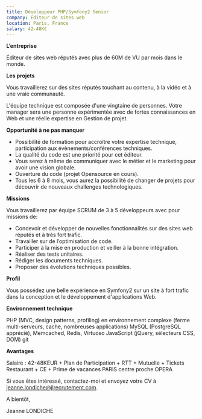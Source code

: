 ```yaml
---
title: Développeur PHP/Symfony2 Senior
company: Éditeur de sites web
location: Paris, France
salary: 42-48K€
---
```


<strong>L’entreprise</strong>

 Éditeur de sites web réputés avec plus de 60M de VU par mois dans le monde.

<strong>Les projets</strong>

Vous travaillerez sur des sites réputés touchant au contenu, à la vidéo et à une vraie communauté.

L'équipe technique est composée d'une vingtaine de personnes. Votre manager sera une personne expérimentée avec de fortes connaissances en Web et une réelle expertise en Gestion de projet.

<strong>Opportunité à ne pas manquer</strong>

- Possibilité de formation pour accroître votre expertise technique, participation aux évènements/conférences techniques.
- La qualité du code est une priorité pour cet éditeur. 
- Vous serez à même de communiquer avec le métier et le marketing pour avoir une vision globale.
- Ouverture du code (projet Opensource en cours).
- Tous les 6 à 8 mois, vous aurez la possibilité de changer de projets pour découvrir de nouveaux challenges technologiques.

<strong>Missions</strong>

Vous travaillerez par équipe SCRUM de 3 à 5 développeurs avec pour missions de:

- Concevoir et développer de nouvelles fonctionnalités sur des sites web réputés et à très fort trafic.
- Travailler sur de l’optimisation de code.
- Participer à la mise en production et veiller à la bonne intégration. 
- Réaliser des tests unitaires.
- Rédiger les documents techniques.
- Proposer des évolutions techniques possibles.

<strong>Profil</strong>

Vous possédez une belle expérience en Symfony2 sur un site à fort trafic dans la conception et le développement d'applications Web. 

<strong>Environnement technique</strong>

PHP (MVC, design patterns, profiling) en environnement complexe (ferme multi-serveurs, cache, nombreuses applications)
MySQL (PostgreSQL apprécié), Memcached, Redis, Virtuoso
JavaScript (jQuery, sélecteurs CSS, DOM)
git

<strong>Avantages</strong>

Salaire : 42-48KEUR + Plan de Participation + RTT + Mutuelle + Tickets Restaurant + CE + Prime de vacances 
PARIS centre proche OPERA

Si vous êtes intéressé, contactez-moi et envoyez votre CV à jeanne.londiche@jlrecrutement.com.

A bientôt,

Jeanne LONDICHE
